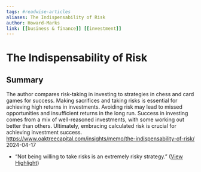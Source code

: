 ```yaml
---
tags: #readwise-articles
aliases: The Indispensability of Risk
author: Howard-Marks
link: [[business & finance]] [[investment]]
---
```

# The Indispensability of Risk

## Summary
The author compares risk-taking in investing to strategies in chess and card games for success. Making sacrifices and taking risks is essential for achieving high returns in investments. Avoiding risk may lead to missed opportunities and insufficient returns in the long run. Success in investing comes from a mix of well-reasoned investments, with some working out better than others. Ultimately, embracing calculated risk is crucial for achieving investment success.
https://www.oaktreecapital.com/insights/memo/the-indispensability-of-risk/
2024-04-17

- “Not being willing to take risks is an extremely risky strategy.” ([View Highlight](https://read.readwise.io/read/01hze1ch5er686d8s8tagjsnxh))
